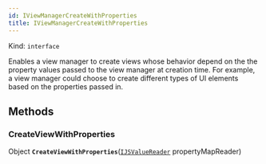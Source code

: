```yaml
---
id: IViewManagerCreateWithProperties
title: IViewManagerCreateWithProperties
---
```


Kind: `interface`



Enables a view manager to create views whose behavior depend on the the property values passed to the view manager at creation time.   For example, a view manager could choose to create different types of UI elements based on the properties passed in.



## Methods
### CreateViewWithProperties
Object **`CreateViewWithProperties`**([`IJSValueReader`](IJSValueReader) propertyMapReader)





